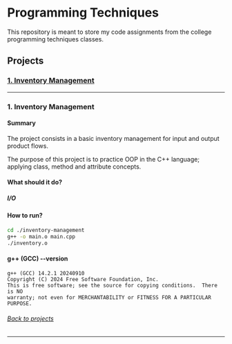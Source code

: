 # Programming Techniques

This repository is meant to store my code assignments from the college programming techniques classes.

## Projects

### [1. Inventory Management](#1-inventory-management)
---

### 1. Inventory Management

#### Summary

The project consists in a basic inventory management for input and output product flows.

The purpose of this project is to practice OOP in the C++ language; applying class, method and attribute concepts.

#### What should it do?

##### I/O

#### How to run?

```sh
cd ./inventory-management
g++ -o main.o main.cpp
./inventory.o
```

#### g++ (GCC) --version

```
g++ (GCC) 14.2.1 20240910
Copyright (C) 2024 Free Software Foundation, Inc.
This is free software; see the source for copying conditions.  There is NO
warranty; not even for MERCHANTABILITY or FITNESS FOR A PARTICULAR PURPOSE.
```

###### [Back to projects](#projects)
---
